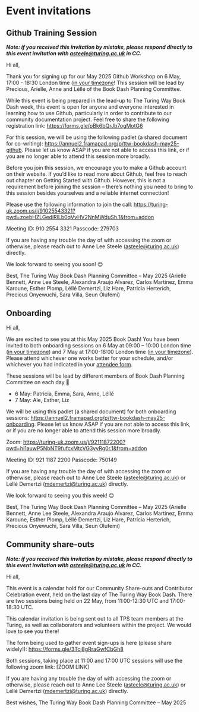 # Event invitations

## Github Training Session

_**Note: if you received this invitation by mistake, please respond directly to this event invitation with asteele@turing.ac.uk in CC.**_

Hi all,
 
Thank you for signing up for our May 2025 Github Workshop on 6 May, 17:00 - 18:30 London time ([in your timezone](https://arewemeetingyet.com/London/2025-05-06/17:00)! This session will be lead by Precious, Arielle, Anne and Léllé of the Book Dash Planning Committee.
 
While this event is being prepared in the lead-up to The Turing Way Book Dash week, this event is open for anyone and everyone interested in learning how to use Github, particularly in order to contribute to our community documentation project. Feel free to share the following registration link: https://forms.gle/pBk6bQrJb7ogMotG6
 
For this session, we will be using the following padlet (a shared document for co-writing): https://annuel2.framapad.org/p/ttw-bookdash-may25-github. Please let us know ASAP if you are not able to access this link, or if you are no longer able to attend this session more broadly.

Before you join this session, we encourage you to make a Github account on their website. If you’d like to read more about Github, feel free to reach out chapter on Getting Started with Github. However, this is not a requirement before joining the session – there’s nothing you need to bring to this session besides yourselves and a reliable internet connection!
 
Please use the following information to join the call: 
https://turing-uk.zoom.us/j/91025543321?pwd=zoebHZLGediRlLb0qVvHV2NnMWduSh.1&from=addon

Meeting ID: 910 2554 3321
Passcode: 279703
 
If you are having any trouble the day of with accessing the zoom or otherwise, please reach out to Anne Lee Steele (asteele@turing.ac.uk) directly.
 
We look forward to seeing you soon! 😊
 
Best,
The Turing Way Book Dash Planning Committee – May 2025
(Arielle Bennett, Anne Lee Steele, Alexandra Araujo Alvarez, Carlos Martinez, Emma Karoune, Esther Plomp, Léllé Demertzi, Liz Hare, Patricia Herterich, Precious Onyewuchi, Sara Villa, Seun Olufemi)

 
## Onboarding

Hi all,
 
We are excited to see you at this May 2025 Book Dash! You have been invited to both onboarding sessions on 6 May at 09:00 – 10:00 London time ([in your timezone](https://arewemeetingyet.com/London/2025-05-06/09:00)) and 7 May at 17:00-18:00 London time ([in your timezone](https://arewemeetingyet.com/London/2025-05-07/17:00)). Please attend whichever one works better for your schedule, and/or whichever you had indicated in your [attendee form](https://forms.gle/VacZccoT9wNPneEe8).

These sessions will be lead by different members of Book Dash Planning Committee on each day 🎉
- 6 May: Patricia, Emma, Sara, Anne, Léllé
- 7 May: Ale, Esther, Liz
 
We will be using this padlet (a shared document) for both onboarding sessions: https://annuel2.framapad.org/p/ttw-bookdash-may25-onboarding. Please let us know ASAP if you are not able to access this link, or if you are no longer able to attend this session more broadly.
 
Zoom: https://turing-uk.zoom.us/j/92111872200?pwd=hi1auwP5NbNT9fufcxMtcVG3yyRg0r.1&from=addon

Meeting ID: 921 1187 2200
Passcode: 750149

If you are having any trouble the day of with accessing the zoom or otherwise, please reach out to Anne Lee Steele (asteele@turing.ac.uk) or Léllé Demertzi (mdemertzi@turing.ac.uk) directly.
 
We look forward to seeing you this week! 😊
 
Best,
The Turing Way Book Dash Planning Committee – May 2025
(Arielle Bennett, Anne Lee Steele, Alexandra Araujo Alvarez, Carlos Martinez, Emma Karoune, Esther Plomp, Léllé Demertzi, Liz Hare, Patricia Herterich, Precious Onyewuchi, Sara Villa, Seun Olufemi)

## Community share-outs

_**Note: if you received this invitation by mistake, please respond directly to this event invitation with asteele@turing.ac.uk in CC.**_
 
Hi all,
 
This event is a calendar hold for our Community Share-outs and Contributor Celebration event, held on the last day of The Turing Way Book Dash. There are two sessions being held on 22 May, from 11:00-12:30 UTC and 17:00-18:30 UTC.
 
This calendar invitation is being sent out to all TPS team members at the Turing, as well as collaborators and volunteers within the project. We would love to see you there!
  
The form being used to gather event sign-ups is here (please share widely!): https://forms.gle/3Tcj8gRraGwfCbGh8
 
Both sessions, taking place at 11:00 and 17:00 UTC sessions will use the following zoom link:
[ZOOM LINK]
 
If you are having any trouble the day of with accessing the zoom or otherwise, please reach out to Anne Lee Steele (asteele@turing.ac.uk) or Léllé Demertzi (mdemertzi@turing.ac.uk) directly.
 
Best wishes,
The Turing Way Book Dash Planning Committee – May 2025
